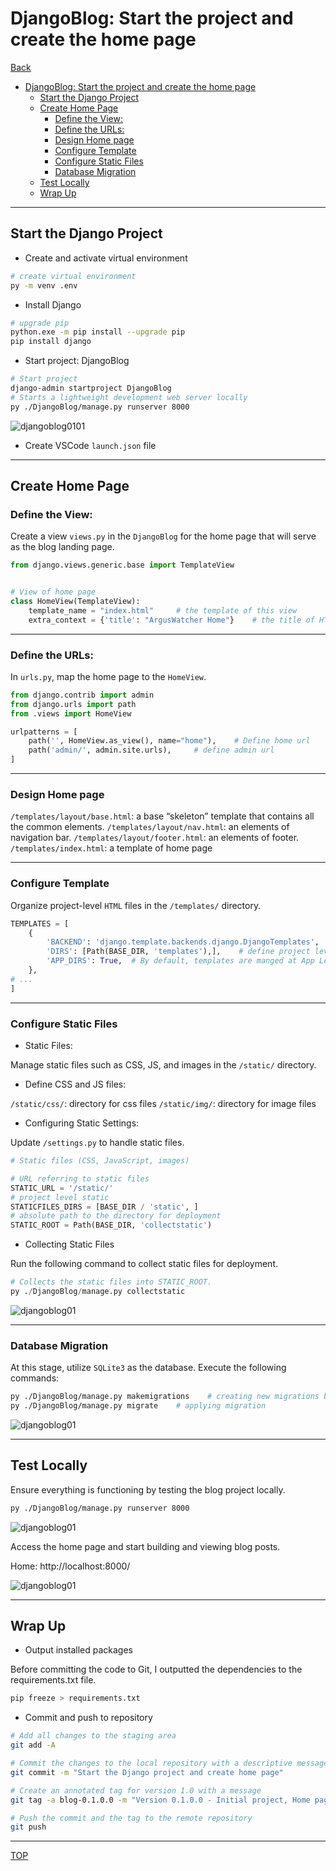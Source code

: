 # DjangoBlog: Start the project and create the home page

[Back](../../README.md)

- [DjangoBlog: Start the project and create the home page](#djangoblog-start-the-project-and-create-the-home-page)
  - [Start the Django Project](#start-the-django-project)
  - [Create Home Page](#create-home-page)
    - [Define the View:](#define-the-view)
    - [Define the URLs:](#define-the-urls)
    - [Design Home page](#design-home-page)
    - [Configure Template](#configure-template)
    - [Configure Static Files](#configure-static-files)
    - [Database Migration](#database-migration)
  - [Test Locally](#test-locally)
  - [Wrap Up](#wrap-up)

---

## Start the Django Project

- Create and activate virtual environment

```sh
# create virtual environment
py -m venv .env
```

- Install Django

```sh
# upgrade pip
python.exe -m pip install --upgrade pip
pip install django
```

- Start project: DjangoBlog

```sh
# Start project
django-admin startproject DjangoBlog
# Starts a lightweight development web server locally
py ./DjangoBlog/manage.py runserver 8000
```

![djangoblog0101](./pic/djangoblog0101.png)

- Create VSCode `launch.json` file

---

## Create Home Page

### Define the View:

Create a view `views.py` in the `DjangoBlog` for the home page that will serve as the blog landing page.

```py
from django.views.generic.base import TemplateView


# View of home page
class HomeView(TemplateView):
    template_name = "index.html"     # the template of this view
    extra_context = {'title': "ArgusWatcher Home"}    # the title of HTML
```

---

### Define the URLs:

In `urls.py`, map the home page to the `HomeView`.

```py
from django.contrib import admin
from django.urls import path
from .views import HomeView

urlpatterns = [
    path('', HomeView.as_view(), name="home"),    # Define home url
    path('admin/', admin.site.urls),     # define admin url
]
```

---

### Design Home page

`/templates/layout/base.html`: a base “skeleton” template that contains all the common elements.
`/templates/layout/nav.html`: an elements of navigation bar.
`/templates/layout/footer.html`: an elements of footer.
`/templates/index.html`: a template of home page

---

### Configure Template

Organize project-level `HTML` files in the `/templates/` directory.

```py
TEMPLATES = [
    {
        'BACKEND': 'django.template.backends.django.DjangoTemplates',
        'DIRS': [Path(BASE_DIR, 'templates'),],    # define project level template
        'APP_DIRS': True,  # By default, templates are manged at App Level
    },
# ...
]
```

---

### Configure Static Files

- Static Files:

Manage static files such as CSS, JS, and images in the `/static/` directory.

- Define CSS and JS files:

`/static/css/`: directory for css files
`/static/img/`: directory for image files

- Configuring Static Settings:

Update `/settings.py` to handle static files.

```py
# Static files (CSS, JavaScript, images)

# URL referring to static files
STATIC_URL = '/static/'
# project level static
STATICFILES_DIRS = [BASE_DIR / 'static', ]
# absolute path to the directory for deployment
STATIC_ROOT = Path(BASE_DIR, 'collectstatic')
```

- Collecting Static Files

Run the following command to collect static files for deployment.

```py
# Collects the static files into STATIC_ROOT.
py ./DjangoBlog/manage.py collectstatic
```

![djangoblog01](./pic/djangoblog0102.png)

---

### Database Migration

At this stage, utilize `SQLite3` as the database. Execute the following commands:

```sh
py ./DjangoBlog/manage.py makemigrations    # creating new migrations based on the changes
py ./DjangoBlog/manage.py migrate    # applying migration
```

![djangoblog01](./pic/djangoblog0103.png)

---

## Test Locally

Ensure everything is functioning by testing the blog project locally.

```sh
py ./DjangoBlog/manage.py runserver 8000
```

![djangoblog01](./pic/djangoblog0104.png)

Access the home page and start building and viewing blog posts.

Home: http://localhost:8000/

![djangoblog01](./pic/djangoblog0105.png)

---

## Wrap Up

- Output installed packages

Before committing the code to Git, I outputted the dependencies to the requirements.txt file.

```sh
pip freeze > requirements.txt
```

- Commit and push to repository

```sh
# Add all changes to the staging area
git add -A

# Commit the changes to the local repository with a descriptive message
git commit -m "Start the Django project and create home page"

# Create an annotated tag for version 1.0 with a message
git tag -a blog-0.1.0.0 -m "Version 0.1.0.0 - Initial project, Home page feature."

# Push the commit and the tag to the remote repository
git push
```

---

[TOP](#djangoblog-start-the-project-and-create-the-home-page)
